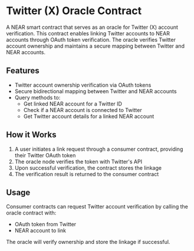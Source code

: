 # Twitter (X) Oracle Contract

A NEAR smart contract that serves as an oracle for Twitter (X) account verification. This contract enables linking Twitter accounts to NEAR accounts through OAuth token verification. The oracle verifies Twitter account ownership and maintains a secure mapping between Twitter and NEAR accounts.

## Features

- Twitter account ownership verification via OAuth tokens
- Secure bidirectional mapping between Twitter and NEAR accounts
- Query methods to:
  - Get linked NEAR account for a Twitter ID
  - Check if a NEAR account is connected to Twitter
  - Get Twitter account details for a linked NEAR account

## How it Works

1. A user initiates a link request through a consumer contract, providing their Twitter OAuth token
2. The oracle node verifies the token with Twitter's API
3. Upon successful verification, the contract stores the linkage
4. The verification result is returned to the consumer contract

## Usage

Consumer contracts can request Twitter account verification by calling the oracle contract with:

- OAuth token from Twitter
- NEAR account to link

The oracle will verify ownership and store the linkage if successful.
